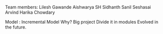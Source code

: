 Team members:
Lilesh Gawande
Aishwarya SH
Sidhanth Sanil
Seshasai Arvind
Harika Chowdary


Model : Incremental Model
Why? 
Big project
Divide it in modules
Evolved in the future.
